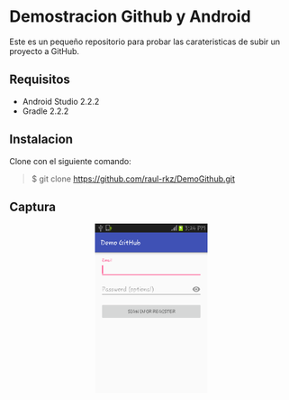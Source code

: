 Demostracion Github y Android
===

Este es un pequeño repositorio para probar las carateristicas de subir un proyecto a GitHub.

Requisitos
---
* Android Studio 2.2.2
* Gradle 2.2.2

Instalacion
---

Clone con el siguiente comando:
> $ git clone https://github.com/raul-rkz/DemoGithub.git

Captura
---
<div align="center">
    <center>
        <img src="/img/captura.png" width="200">
    </center>
</div>

